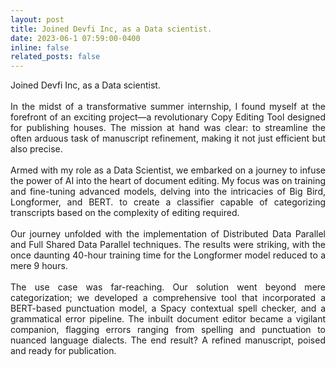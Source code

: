```yaml
---
layout: post
title: Joined Devfi Inc, as a Data scientist. 
date: 2023-06-1 07:59:00-0400
inline: false
related_posts: false
---
```



<div style="text-align: justify;">
Joined Devfi Inc, as a Data scientist.
</div>
<br>
<div style="text-align: justify;">
In the midst of a transformative summer internship, I found myself at the forefront of an exciting project—a revolutionary Copy Editing Tool designed for publishing houses. The mission at hand was clear: to streamline the often arduous task of manuscript refinement, making it not just efficient but also precise.
</div>
<br>
<div style="text-align: justify;">
Armed with my role as a Data Scientist, we embarked on a journey to infuse the power of AI into the heart of document editing. My focus was on training and fine-tuning advanced models, delving into the intricacies of Big Bird, Longformer, and BERT. to create a classifier capable of categorizing transcripts based on the complexity of editing required.
</div>
<br>
<div style="text-align: justify;">
Our journey unfolded with the implementation of Distributed Data Parallel and Full Shared Data Parallel techniques. The results were striking, with the once daunting 40-hour training time for the Longformer model reduced to a mere 9 hours.
</div>
<br>

<div style="text-align: justify;">
The use case was far-reaching. Our solution went beyond mere categorization; we developed a comprehensive tool that incorporated a BERT-based punctuation model, a Spacy contextual spell checker, and a grammatical error pipeline. The inbuilt document editor became a vigilant companion, flagging errors ranging from spelling and punctuation to nuanced language dialects. The end result? A refined manuscript, poised and ready for publication.
</div>